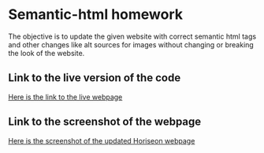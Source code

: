 # Semantic-html homework

The objective is to update the given website with correct semantic html tags and other changes like alt sources for images without changing or breaking the look of the website.

## Link to the live version of the code

[Here is the link to the live webpage](https://yockaflocka.github.io/semantic-html/)

## Link to the screenshot of the webpage

[Here is the screenshot of the updated Horiseon webpage](./assets/images/horiseon-webpage.png)